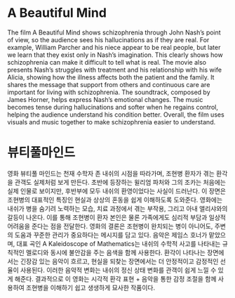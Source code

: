 # A Beautiful Mind

The film A Beautiful Mind shows schizophrenia through John Nash’s point of view, so the audience sees his hallucinations as if they are real. For example, William Parcher and his niece appear to be real people, but later we learn that they exist only in Nash’s imagination. This clearly shows how schizophrenia can make it difficult to tell what is real. The movie also presents Nash’s struggles with treatment and his relationship with his wife Alicia, showing how the illness affects both the patient and the family. It shares the message that support from others and continuous care are important for living with schizophrenia. The soundtrack, composed by James Horner, helps express Nash’s emotional changes. The music becomes tense during hallucinations and softer when he regains control, helping the audience understand his condition better. Overall, the film uses visuals and music together to make schizophrenia easier to understand.

# 뷰티풀마인드

영화 뷰티풀 마인드는 천재 수학자 존 내쉬의 시점을 따라가며, 조현병 환자가 겪는 환각을 관객도 실제처럼 보게 만든다. 초반에 등장하는 윌리엄 파처와 그의 조카는 처음에는 실제 인물로 보이지만, 후반부에 모두 내쉬의 환영이었다는 사실이 드러난다. 이 장면은 조현병의 대표적인 특징인 현실과 상상의 혼동을 쉽게 이해하도록 도와준다. 영화에는 내쉬가 병을 숨기려 노력하는 모습, 치료 과정에서 겪는 부작용, 그리고 아내 앨리샤와의 갈등이 나온다. 이를 통해 조현병이 환자 본인은 물론 가족에게도 심리적 부담과 일상적 어려움을 준다는 점을 전달한다. 영화의 결론은 조현병이 완치되는 병이 아니어도, 주변의 도움과 꾸준한 관리가 중요하다는 메시지를 담고 있다. 음악은 제임스 호너가 맡았으며, 대표 곡인 A Kaleidoscope of Mathematics는 내쉬의 수학적 사고를 나타내는 규칙적인 멜로디와 동시에 불안감을 주는 음색을 함께 사용한다. 환각이 나타나는 장면에서는 긴장감 있는 음악이 흐르고, 현실을 되찾는 장면에서는 더 안정적이고 감정적인 선율이 사용된다. 이러한 음악적 변화는 내쉬의 정신 상태 변화를 관객이 쉽게 느낄 수 있게 해준다. 결과적으로 이 영화는 시각적 환각 표현 + 음악을 통한 감정 조절을 함께 사용하여 조현병을 이해하기 쉽고 생생하게 묘사한 작품이다.
